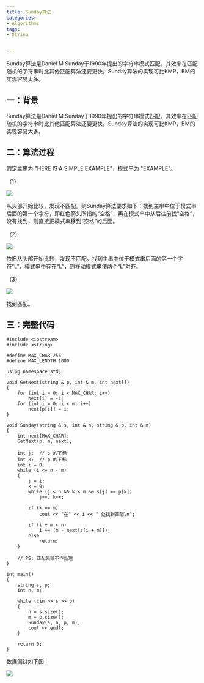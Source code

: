 ```yaml
---
title: ﻿﻿Sunday算法
categories:
- Algorithms
tags:
- String


---
```

Sunday算法是Daniel M.Sunday于1990年提出的字符串模式匹配。其效率在匹配随机的字符串时比其他匹配算法还要更快。Sunday算法的实现可比KMP，BM的实现容易太多。



一：背景
----

Sunday算法是Daniel M.Sunday于1990年提出的字符串模式匹配。其效率在匹配随机的字符串时比其他匹配算法还要更快。Sunday算法的实现可比KMP，BM的实现容易太多。





二：算法过程
------

假定主串为 "HERE IS A SIMPLE EXAMPLE"，模式串为 "EXAMPLE"。

（1）

![](https://61mon.com/images/illustrations/sunday/1.png)

从头部开始比较，发现不匹配。则Sunday算法要求如下：找到主串中位于模式串后面的第一个字符，即红色箭头所指的“空格”，再在模式串中从后往前找“空格”，没有找到，则直接把模式串移到“空格”的后面。

（2）

![](https://61mon.com/images/illustrations/sunday/2.png)

依旧从头部开始比较，发现不匹配。找到主串中位于模式串后面的第一个字符“L”，模式串中存在“L”，则移动模式串使两个“L”对齐。

（3）

![](https://61mon.com/images/illustrations/sunday/3.png)

找到匹配。

三：完整代码
------


    
    #include <iostream>
    #include <string>
    
    #define MAX_CHAR 256
    #define MAX_LENGTH 1000
    
    using namespace std;
    
    void GetNext(string & p, int & m, int next[])
    {
        for (int i = 0; i < MAX_CHAR; i++)
            next[i] = -1;
        for (int i = 0; i < m; i++)
            next[p[i]] = i;
    }
    
    void Sunday(string & s, int & n, string & p, int & m)
    {
        int next[MAX_CHAR];
        GetNext(p, m, next);
    
        int j;  // s 的下标
        int k;  // p 的下标
        int i = 0;
        while (i <= n - m)
        {
            j = i;
            k = 0;
            while (j < n && k < m && s[j] == p[k])
                j++, k++;
    
            if (k == m)
                cout << "在" << i << " 处找到匹配\n";
    
            if (i + m < n)
                i += (m - next[s[i + m]]);
            else
                return;
        }
    
        // PS: 匹配失败不作处理
    }
    
    int main()
    {
        string s, p;
        int n, m;
    
        while (cin >> s >> p)
        {
            n = s.size();
            m = p.size();
            Sunday(s, n, p, m);
            cout << endl;
        }
    
        return 0;
    }

数据测试如下图：

![](https://61mon.com/images/illustrations/sunday/4.png)

  

